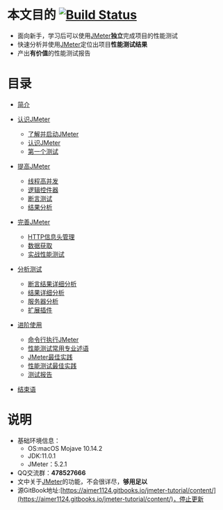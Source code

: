 
# 本文目的  [![Build Status](https://travis-ci.org/aimer1124/jmeter-tutorial.svg?branch=master)](https://travis-ci.org/aimer1124/jmeter-tutorial) 

- 面向新手，学习后可以使用[JMeter](http://jmeter.apache.org/)**独立**完成项目的性能测试
- 快速分析并使用[JMeter](http://jmeter.apache.org/)定位出项目**性能测试结果**
- 产出**有价值**的性能测试报告

# 目录

- [简介](README.md)
- [认识JMeter](chapter1/README.md)

  - [了解并启动JMeter](chapter1/了解并启动JMeter.md)
  - [认识JMeter](chapter1/认识JMeter.md)
  - [第一个测试](chapter1/第一个测试.md)

- [提高JMeter](chapter2/README.md)

  - [线程高并发](chapter2/线程高并发.md)
  - [逻辑控件器](chapter2/逻辑控件器.md)
  - [断言测试](chapter2/断言测试.md)
  - [结果分析](chapter2/结果分析.md)

- [完善JMeter](chapter3/README.md)

  - [HTTP信息头管理](chapter3/HTTP信息头管理.md)
  - [数据获取](chapter3/数据获取.md)
  - [实战性能测试](chapter3/实战性能测试.md)

- [分析测试](chapter4/README.md)

  - [断言结果详细分析](chapter4/断言结果详细分析.md)
  - [结果详细分析](chapter4/结果详细分析.md)
  - [服务器分析](chapter4/服务器分析.md)
  - [扩展插件](chapter4/扩展插件.md)

- [进阶使用](chapter5/README.md)

  - [命令行执行JMeter](chapter5/命令行执行JMeter.md)
  - [性能测试常用专业述语](chapter5/性能测试常用专业述语.md)
  - [JMeter最佳实践](chapter5/JMeter官方最佳实践.md)
  - [性能测试最佳实践](chapter5/性能测试最佳实践.md)
  - [测试报告](chapter5/测试报告.md)

- [结束语](end/README.md)

# 说明

- 基础环境信息：
    - OS:macOS Mojave 10.14.2
    - JDK:11.0.1
    - JMeter：5.2.1
- QQ交流群：**478527666**
- 文中关于[JMeter](http://jmeter.apache.org/)的功能，不会很详尽，**够用足以**
- 源GitBook地址:[https://aimer1124.gitbooks.io/jmeter-tutorial/content/](https://aimer1124.gitbooks.io/jmeter-tutorial/content/)，停止更新

